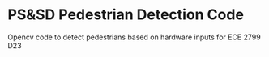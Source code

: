 # PS&SD Pedestrian Detection Code
 Opencv code to detect pedestrians based on hardware inputs for ECE 2799 D23
